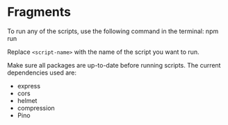 # Fragments

To run any of the scripts, use the following command in the terminal: npm run <script-name>

Replace `<script-name>` with the name of the script you want to run.

Make sure all packages are up-to-date before running scripts. The current dependencies used are:

- express
- cors
- helmet
- compression
- Pino 

